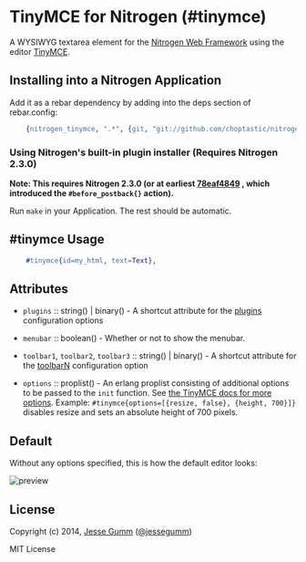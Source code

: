 # TinyMCE for Nitrogen (#tinymce)

A WYSIWYG textarea element for the [Nitrogen Web Framework](http://nitrogenproject.com) using the editor [TinyMCE](http://www.tinymce.com/).

## Installing into a Nitrogen Application

Add it as a rebar dependency by adding into the deps section of rebar.config:

```erlang
	{nitrogen_tinymce, ".*", {git, "git://github.com/choptastic/nitrogen_tinymce.git", {branch, master}}}
```

### Using Nitrogen's built-in plugin installer (Requires Nitrogen 2.3.0)

**Note: This requires Nitrogen 2.3.0 (or at earliest [78eaf4849](https://github.com/nitrogen/nitrogen_core/commit/78eaf4849ebae5bd2895491c98edf717dc9523fc) , which introduced the `#before_postback{}` action).**

Run `make` in your Application. The rest should be automatic.

## #tinymce Usage

```erlang
	#tinymce{id=my_html, text=Text},
```

## Attributes

+ `plugins` :: string() | binary() - A shortcut attribute for the [plugins](http://www.tinymce.com/wiki.php/Configuration:plugins) configuration options

+ `menubar` :: boolean() - Whether or not to show the menubar.

+ `toolbar1`, `toolbar2`, `toolbar3` :: string() | binary() -  A shortcut attribute for the [toolbarN](http://www.tinymce.com/wiki.php/Configuration:toolbar%3CN%3E) configuration option

+ `options` :: proplist() -  An erlang proplist consisting of additional options to be passed to the `init` function.  See [the TinyMCE docs for more options](http://www.tinymce.com/wiki.php/Configuration).  Example: `#tinymce{options=[{resize, false}, {height, 700}]}` disables resize and sets an absolute height of 700 pixels.

## Default

Without any options specified, this is how the default editor looks:

![preview](https://raw.githubusercontent.com/choptastic/nitrogen_tinymce/master/priv/readme/preview.png)

## License

Copyright (c) 2014, [Jesse Gumm](http://jessegumm.com)
([@jessegumm](http://twitter.com/jessegumm))

MIT License
